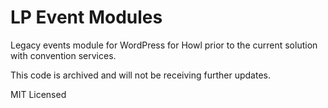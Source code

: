 # LP Event Modules
 
Legacy events module for WordPress for Howl prior to the current solution with convention services.

This code is archived and will not be receiving further updates.

MIT Licensed
